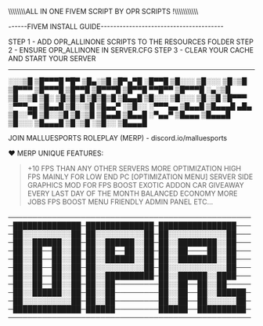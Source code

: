 \\\\\\\\\\\\\\\\ALL IN ONE FIVEM SCRIPT BY OPR SCRIPTS !\\\\\\\\\\\\\\\\\\\\\\



------FIVEM INSTALL GUIDE---------------------------------------

STEP 1 - ADD OPR_ALLINONE SCRIPTS TO THE RESOURCES FOLDER
STEP 2 - ENSURE OPR_ALLINONE IN SERVER.CFG
STEP 3 - CLEAR YOUR CACHE AND START YOUR SERVER

-----------------------------------------------------------------



░░░▒█ ▒█▀▀▀█ ▀█▀ ▒█▄░▒█  ▒█▀▄▀█ ░█▀▀█ ▒█░░░ ▒█░░░ ▒█░▒█ ▒█▀▀▀ ▒█▀▀▀█ ▒█▀▀█ ▒█▀▀▀█ ▒█▀▀█ ▀▀█▀▀ ▒█▀▀▀█ 
░▄░▒█ ▒█░░▒█ ▒█░ ▒█▒█▒█  ▒█▒█▒█ ▒█▄▄█ ▒█░░░ ▒█░░░ ▒█░▒█ ▒█▀▀▀ ░▀▀▀▄▄ ▒█▄▄█ ▒█░░▒█ ▒█▄▄▀ ░▒█░░ ░▀▀▀▄▄ 
▒█▄▄█ ▒█▄▄▄█ ▄█▄ ▒█░░▀█  ▒█░░▒█ ▒█░▒█ ▒█▄▄█ ▒█▄▄█ ░▀▄▄▀ ▒█▄▄▄ ▒█▄▄▄█ ▒█░░░ ▒█▄▄▄█ ▒█░▒█ ░▒█░░ ▒█▄▄▄█



JOIN MALLUESPORTS ROLEPLAY (MERP) - discord.io/malluesports

❤️ MERP UNIQUE  FEATURES:
> +10 FPS THAN ANY OTHER SERVERS
> MORE OPTIMIZATION 
> HIGH FPS MAINLY FOR LOW END PC [OPTIMIZATION MENU]
> SERVER SIDE GRAPHICS MOD FOR FPS BOOST
> EXOTIC ADDON CAR GIVEAWAY EVERY LAST DAY OF THE MONTH
> BALANCED ECONOMY
> MORE JOBS
> FPS BOOST MENU
> FRIENDLY ADMIN PANEL ETC...


──────────────────────────────────────────────────
─██████████████─██████████████─████████████████───
─██░░░░░░░░░░██─██░░░░░░░░░░██─██░░░░░░░░░░░░██───
─██░░██████░░██─██░░██████░░██─██░░████████░░██───
─██░░██──██░░██─██░░██──██░░██─██░░██────██░░██───
─██░░██──██░░██─██░░██████░░██─██░░████████░░██───
─██░░██──██░░██─██░░░░░░░░░░██─██░░░░░░░░░░░░██───
─██░░██──██░░██─██░░██████████─██░░██████░░████───
─██░░██──██░░██─██░░██─────────██░░██──██░░██─────
─██░░██████░░██─██░░██─────────██░░██──██░░██████─
─██░░░░░░░░░░██─██░░██─────────██░░██──██░░░░░░██─
─██████████████─██████─────────██████──██████████─
──────────────────────────────────────────────────